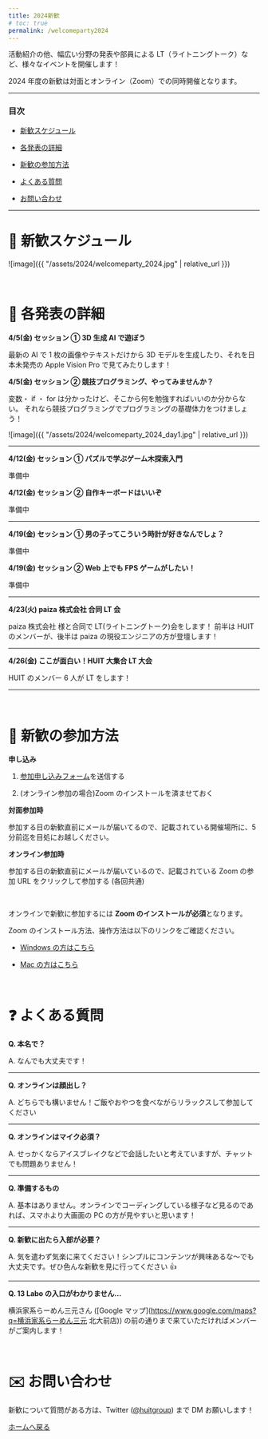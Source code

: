 ```yaml
---
title: 2024新歓
# toc: true
permalink: /welcomeparty2024
---
```


活動紹介の他、幅広い分野の発表や部員による LT（ライトニングトーク）など、様々なイベントを開催します！

2024 年度の新歓は対面とオンライン（Zoom）での同時開催となります。

---

### 目次

- [新歓スケジュール](#schedule)

- [各発表の詳細](#detail)

- [新歓の参加方法](#join)

- [よくある質問](#question)

- [お問い合わせ](#contact)

---

<!-- ページ内遷移用のaタグ -->

<a id="schedule"></a>

# 📅 新歓スケジュール

![image]({{ "/assets/2024/welcomeparty_2024.jpg" | relative_url }})

<br/>

<!-- ページ内遷移用のaタグ -->

<a id="detail"></a>

# 📘 各発表の詳細

**4/5(金) セッション ① 3D 生成 AI で遊ぼう**

最新の AI で 1 枚の画像やテキストだけから 3D モデルを生成したり、それを日本未発売の Apple Vision Pro で見てみたりします！

**4/5(金) セッション ② 競技プログラミング、やってみませんか？**

変数・ if ・ for は分かったけど、そこから何を勉強すればいいのか分からない。
それなら競技プログラミングでプログラミングの基礎体力をつけましょう！

![image]({{ "/assets/2024/welcomeparty_2024_day1.jpg" | relative_url }})

---

**4/12(金) セッション ① パズルで学ぶゲーム木探索入門**

準備中

**4/12(金) セッション ② 自作キーボードはいいぞ**

準備中

---

**4/19(金) セッション ① 男の子ってこういう時計が好きなんでしょ？**

準備中

**4/19(金) セッション ② Web 上でも FPS ゲームがしたい！**

準備中

---

**4/23(火) paiza 株式会社 合同 LT 会**

paiza 株式会社 様と合同で LT(ライトニングトーク)会をします！
前半は HUIT のメンバーが、後半は paiza の現役エンジニアの方が登壇します！

---

**4/26(金) ここが面白い！HUIT 大集合 LT 大会**

HUIT のメンバー 6 人が LT をします！

---

<br/>

<!-- ページ内遷移用のaタグ -->

<a id="join"></a>

# 📝 新歓の参加方法

**申し込み**

<!-- 1. <a href="https://forms.gle/QFouk7eM2FJ62ZDB6" target="_blank" rel="noopener noreferrer">参加申し込みフォーム</a>を送信する -->

1. <a href="https://docs.google.com/forms/d/e/1FAIpQLSefkvPoeTZsRs5jbOqQlqAsHBQV8lmH_UPNae6jlrv5ksNNiQ/viewform" target="_blank" rel="noopener noreferrer">参加申し込みフォーム</a>を送信する

2. (オンライン参加の場合)Zoom のインストールを済ませておく

**対面参加時**

参加する日の新歓直前にメールが届いてるので、記載されている開催場所に、5 分前迄を目処にお越しください。

**オンライン参加時**

参加する日の新歓直前にメールが届いているので、記載されている Zoom の参加 URL をクリックして参加する (各回共通)

<br/>

オンラインで新歓に参加するには **Zoom のインストールが必須**となります。

Zoom のインストール方法、操作方法は以下のリンクをご確認ください。

- [Windows の方はこちら](https://www.fortune-factory.net/2020/07/zoom-pc-1)

- [Mac の方はこちら](https://yogashare.info/blog/zoom-macbook-2/)

<br/>

<!-- ページ内遷移用のaタグ -->

<a id="question"></a>

# ❓ よくある質問

**Q. 本名で？**

A. なんでも大丈夫です！

---

**Q. オンラインは顔出し？**

A. どちらでも構いません！ご飯やおやつを食べながらリラックスして参加してください

---

**Q. オンラインはマイク必須？**

A. せっかくならアイスブレイクなどで会話したいと考えていますが、チャットでも問題ありません！

---

**Q. 準備するもの**

A. 基本はありません。オンラインでコーディングしている様子など見るのであれば、スマホより大画面の PC の方が見やすいと思います！

---

**Q. 新歓に出たら入部が必要？**

A. 気を遣わず気楽に来てください！シンプルにコンテンツが興味あるな～でも大丈夫です。ぜひ色んな新歓を見に行ってください 👍

---

**Q. 13 Labo の入口がわかりません...**

横浜家系らーめん三元さん ([Google マップ](https://www.google.com/maps?q=横浜家系らーめん三元 北大前店)) の前の通りまで来ていただければメンバーがご案内します！

<br/>

<!-- ページ内遷移用のaタグ -->

<a id="contact"></a>

# ✉️ お問い合わせ

新歓について質問がある方は、Twitter ([@huitgroup](https://twitter.com/huitgroup)) まで DM お願いします！

[ホームへ戻る]({{site.baseurl}}/)
